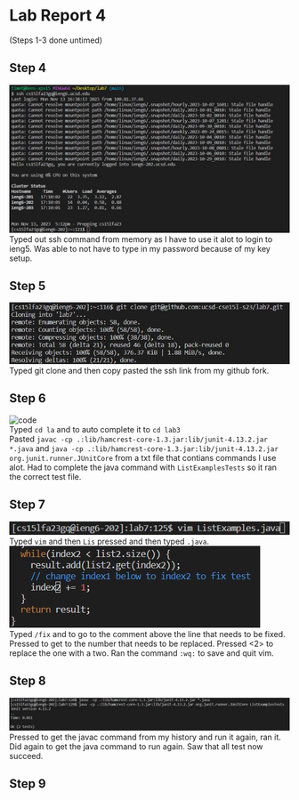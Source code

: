 # Lab Report 4
(Steps 1-3 done untimed)

## Step 4
![code](step4.jpg)
<br>
Typed out ssh command from memory as I have to use it alot to login to ieng5. Was able to not have to type in my password because of my key setup.

## Step 5
![code](step5.jpg)
<br>
Typed git clone and then copy pasted the ssh link from my github fork.

## Step 6
![code](step6.jgp)
<br>
Typed ```cd la``` and <tab> to auto complete it to ```cd lab3```
<br>
Pasted ```javac -cp .:lib/hamcrest-core-1.3.jar:lib/junit-4.13.2.jar *.java``` and ```java -cp .:lib/hamcrest-core-1.3.jar:lib/junit-4.13.2.jar org.junit.runner.JUnitCore``` from a txt file that contians commands I use alot. Had to complete the java command with ```ListExamplesTests``` so it ran the correct test file.
<br>

## Step 7
![image](step7.1.jpg) 
<br>
Typed ```vim``` and then ```Lis``` pressed <tab> and then typed ```.java```.
![image](step7.2.jpg)
<br>
Typed ```/fix``` and <enter> to go to the comment above the line that needs to be fixed. Pressed <down> <left> <left> <left> <left> <left> <left> <left> to get to the number that needs to be replaced. Pressed <r> <2> to replace the one with a two. Ran the command ```:wq:``` to save and quit vim.

## Step 8
![image](step8.jpg) 
Pressed <up> <up> <up> to get the javac command from my history and run it again, ran it. Did <up> <up> <up> again to get the java command to run again. Saw that all test now succeed. 

## Step 9
